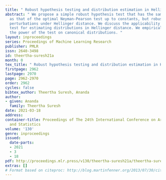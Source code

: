 ```yaml
---
title: " Robust hypothesis testing and distribution estimation in Hellinger distance "
abstract: " We propose a simple robust hypothesis test that has the same sample complexity
  as that of the optimal Neyman-Pearson test up to constants, but robust to distribution
  perturbations under Hellinger distance. We discuss the applicability of such a robust
  test for estimating distributions in Hellinger distance. We empirically demonstrate
  the power of the test on canonical distributions. "
layout: inproceedings
series: Proceedings of Machine Learning Research
publisher: PMLR
issn: 2640-3498
id: theertha-suresh21a
month: 0
tex_title: " Robust hypothesis testing and distribution estimation in Hellinger distance "
firstpage: 2962
lastpage: 2970
page: 2962-2970
order: 2962
cycles: false
bibtex_author: Theertha Suresh, Ananda
author:
- given: Ananda
  family: Theertha Suresh
date: 2021-03-18
address:
container-title: Proceedings of The 24th International Conference on Artificial Intelligence
  and Statistics
volume: '130'
genre: inproceedings
issued:
  date-parts:
  - 2021
  - 3
  - 18
pdf: http://proceedings.mlr.press/v130/theertha-suresh21a/theertha-suresh21a.pdf
extras: []
# Format based on citeproc: http://blog.martinfenner.org/2013/07/30/citeproc-yaml-for-bibliographies/
---
```


